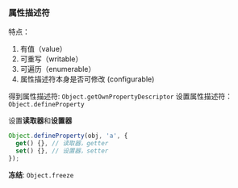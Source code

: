 ### 属性描述符

特点：

1. 有值（value）
2. 可重写（writable）
3. 可遍历（enumerable）
4. 属性描述符本身是否可修改 (configurable)

得到属性描述符: `Object.getOwnPropertyDescriptor`
设置属性描述符：`Object.defineProperty`

设置**读取器**和**设置器**

```javascript
Object.defineProperty(obj, 'a', {
  get() {}, // 读取器，getter
  set() {}, // 设置器，setter
});
```

**冻结**: `Object.freeze`

